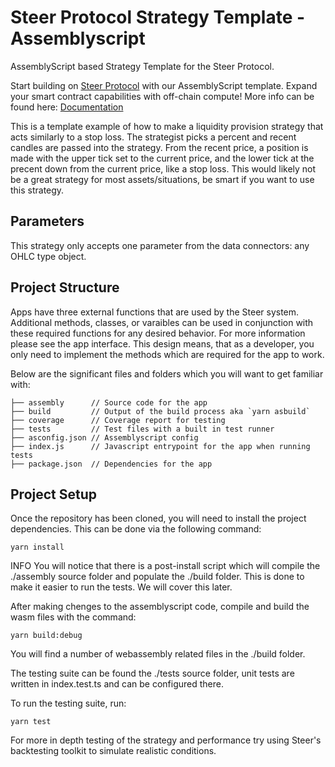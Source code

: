 # Steer Protocol Strategy Template - Assemblyscript
AssemblyScript based Strategy Template for the Steer Protocol.

Start building on [Steer Protocol](https://steer.finance) with our AssemblyScript template. Expand your smart contract capabilities with off-chain compute! More info can be found here: [Documentation](https://docs.steer.finance/steer-apps/writing-an-app)

This is a template example of how to make a liquidity provision strategy that acts similarly to a stop loss. The strategist picks a percent and recent candles are passed into the strategy. From the recent price, a position is made with the upper tick set to the current price, and the lower tick at the precent down from the current price, like a stop loss. This would likely not be a great strategy for most assets/situations, be smart if you want to use this strategy.

## Parameters

This strategy only accepts one parameter from the data connectors: any OHLC type object.

## Project Structure
Apps have three external functions that are used by the Steer system. Additional methods, classes, or varaibles can be used in conjunction with these required functions for any desired behavior. For more information please see the app interface. This design means, that as a developer, you only need to implement the methods which are required for the app to work.

Below are the significant files and folders which you will want to get familiar with:

```
├── assembly      // Source code for the app
├── build         // Output of the build process aka `yarn asbuild`
├── coverage      // Coverage report for testing
├── tests         // Test files with a built in test runner
├── asconfig.json // Assemblyscript config
├── index.js      // Javascript entrypoint for the app when running tests
├── package.json  // Dependencies for the app
```

## Project Setup
Once the repository has been cloned, you will need to install the project dependencies. This can be done via the following command:

```yarn install```

INFO
You will notice that there is a post-install script which will compile the ./assembly source folder and populate the ./build folder. This is done to make it easier to run the tests. We will cover this later.

After making chenges to the assemblyscript code, compile and build the wasm files with the command:

```yarn build:debug```

You will find a number of webassembly related files in the ./build folder.

The testing suite can be found the ./tests source folder, unit tests are written in index.test.ts and can be configured there.

To run the testing suite, run:

```yarn test```

For more in depth testing of the strategy and performance try using Steer's backtesting toolkit to simulate realistic conditions.
